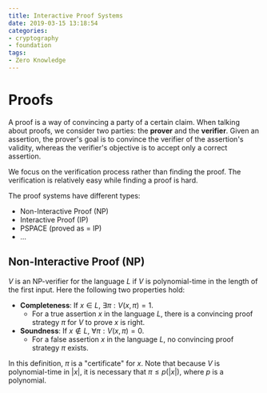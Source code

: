 ```yaml
---
title: Interactive Proof Systems
date: 2019-03-15 13:18:54
categories:
- cryptography
- foundation
tags:
- Zero Knowledge
---
```


# Proofs

A proof is a way of convincing a party of a certain claim. 
When talking about proofs, we consider two parties: the **prover** and the **verifier**.
Given an assertion, the prover's goal is to convince the verifier of the assertion's validity, whereas the verifier's objective is to accept only a correct assertion.

We focus on the verification process rather than finding the proof.
The verification is relatively easy while finding a proof is hard.

The proof systems have different types:

- Non-Interactive Proof (NP)
- Interactive Proof (IP)
- PSPACE (proved as = IP)
- ...

## Non-Interactive Proof (NP)

$V$ is an NP-verifier for the language $L$ if $V$ is polynomial-time in the length of the first input. Here the following two properties hold:

- **Completeness**: If $x \in L$, $\exists \pi: V(x, \pi) = 1$.
  - For a true assertion $x$ in the language $L$, there is a convincing proof strategy $\pi$ for $V$ to prove $x$ is right.
- **Soundness**: If $x \notin L$, $\forall \pi: V(x, \pi) = 0$.
  - For a false assertion $x$ in the language $L$, no convincing proof strategy $\pi$ exists.

In this definition, $\pi$ is a "certificate" for $x$.
Note that because $V$ is polynomial-time in $|x|$, it is necessary that $\pi \leq p(|x|)$, where $p$ is a polynomial.